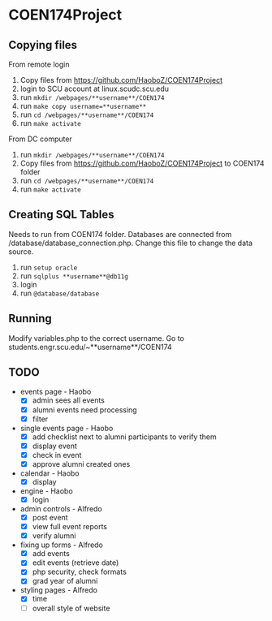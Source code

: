 # COEN174Project

## Copying files

From remote login

1. Copy files from https://github.com/HaoboZ/COEN174Project
2. login to SCU account at linux.scudc.scu.edu
3. run `mkdir /webpages/**username**/COEN174`
4. run `make copy username=**username**`
5. run `cd /webpages/**username**/COEN174`
6. run `make activate`

From DC computer

1. run `mkdir /webpages/**username**/COEN174`
2. Copy files from https://github.com/HaoboZ/COEN174Project to COEN174 folder
3. run `cd /webpages/**username**/COEN174`
4. run `make activate`

## Creating SQL Tables

Needs to run from COEN174 folder.
Databases are connected from /database/database_connection.php.
Change this file to change the data source.

1. run `setup oracle`
2. run `sqlplus **username**@db11g`
3. login
4. run `@database/database`

## Running

Modify variables.php to the correct username.
Go to students.engr.scu.edu/~\*\*username\*\*/COEN174

## TODO

* events page - Haobo
    - [x] admin sees all events
    - [x] alumni events need processing
    - [x] filter
* single events page - Haobo
    - [x] add checklist next to alumni participants to verify them
    - [x] display event
    - [x] check in event
    - [x] approve alumni created ones
* calendar - Haobo
    - [x] display
* engine - Haobo
    - [x] login
* admin controls - Alfredo
    - [x] post event
    - [x] view full event reports
    - [x] verify alumni
* fixing up forms - Alfredo
    - [x] add events
    - [x] edit events (retrieve date)
    - [x] php security, check formats
    - [x] grad year of alumni
* styling pages - Alfredo
    - [x] time
    - [ ] overall style of website